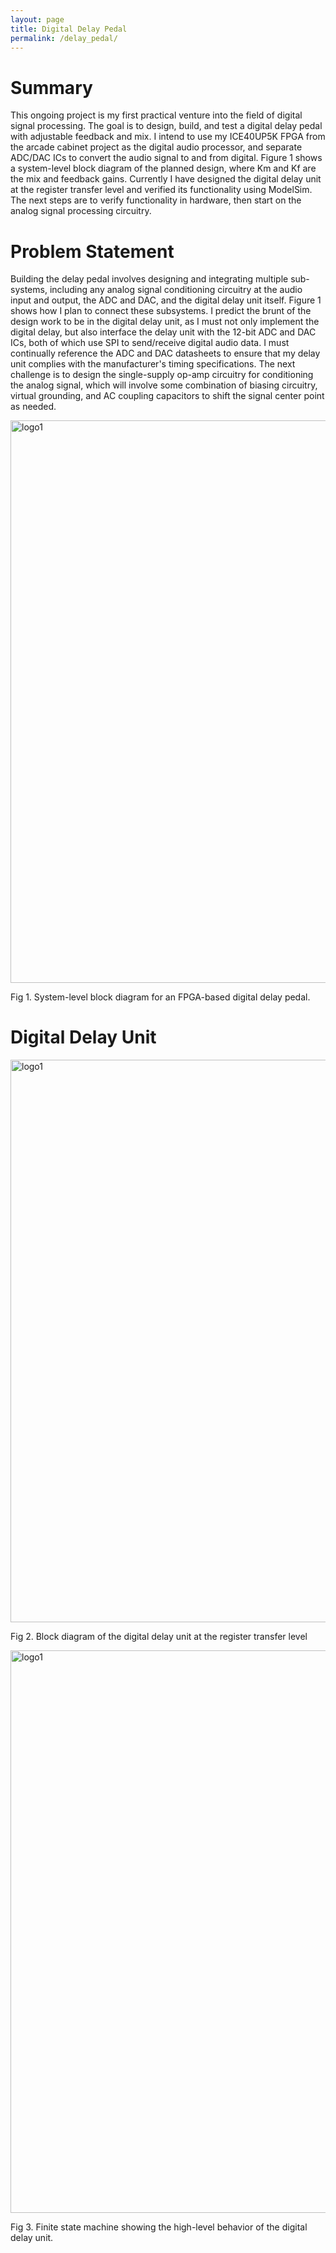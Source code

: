 ```yaml
---
layout: page
title: Digital Delay Pedal
permalink: /delay_pedal/
---
```


# Summary
  This ongoing project is my first practical venture into the field of digital signal processing. The goal is to design, build, and test a digital delay pedal with adjustable feedback and mix. I intend to use my ICE40UP5K FPGA from the arcade cabinet project as the digital audio processor, and separate ADC/DAC ICs to convert the audio signal to and from digital. Figure 1 shows a system-level block diagram of the planned design, where Km and Kf are the mix and feedback gains. Currently I have designed the digital delay unit at the register transfer level and verified its functionality using ModelSim. The next steps are to verify functionality in hardware, then start on the analog signal processing circuitry.

# Problem Statement
  Building the delay pedal involves designing and integrating multiple sub-systems, including any analog signal conditioning circuitry at the audio input and output, the ADC and DAC, and the digital delay unit itself. Figure 1 shows how I plan to connect these subsystems. I predict the brunt of the design work to be in the digital delay unit, as I must not only implement the digital delay, but also interface the delay unit with the 12-bit ADC and DAC ICs, both of which use SPI to send/receive digital audio data. I must continually reference the ADC and DAC datasheets to ensure that my delay unit complies with the manufacturer's timing specifications. The next challenge is to design the single-supply op-amp circuitry for conditioning the analog signal, which will involve some combination of biasing circuitry, virtual grounding, and AC coupling capacitors to shift the signal center point as needed.

<div style="text-align: left">
  <img src="../assets/delay_pedal_block_diagram.png" alt="logo1" width="900" />
</div>

Fig 1. System-level block diagram for an FPGA-based digital delay pedal.

# Digital Delay Unit
<div style="text-align: left">
  <img src="../assets/digital_delay_unit.png" alt="logo1" width="900" />
</div>

Fig 2. Block diagram of the digital delay unit at the register transfer level

<div style="text-align: left">
  <img src="../assets/digital_delay_unit_fsm.png" alt="logo1" width="900" />
</div>

Fig 3. Finite state machine showing the high-level behavior of the digital delay unit.


